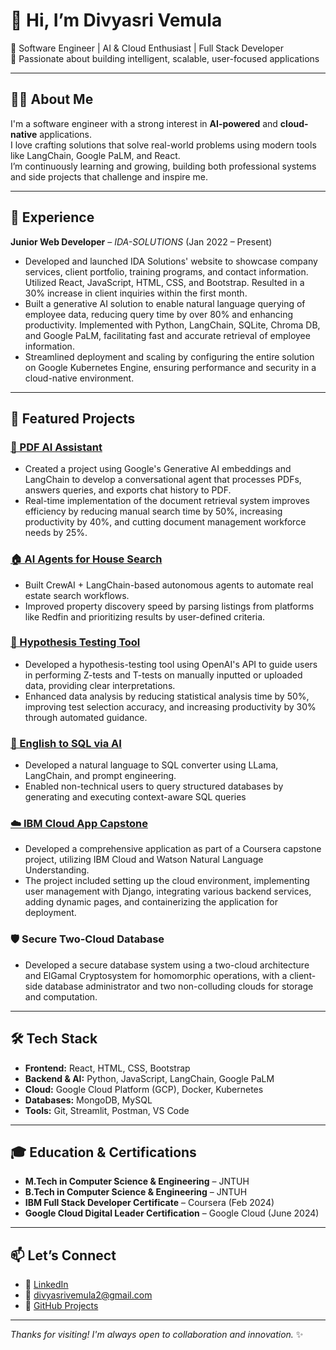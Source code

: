 # 👋 Hi, I’m Divyasri Vemula

🚀 Software Engineer | AI & Cloud Enthusiast | Full Stack Developer  
🎯 Passionate about building intelligent, scalable, user-focused applications

---
## 👩‍💻 About Me

I'm a software engineer with a strong interest in **AI-powered** and **cloud-native** applications.  
I love crafting solutions that solve real-world problems using modern tools like LangChain, Google PaLM, and React.  
I’m continuously learning and growing, building both professional systems and side projects that challenge and inspire me.

---

## 💼 Experience

**Junior Web Developer** – *IDA-SOLUTIONS* (Jan 2022 – Present)  
- Developed and launched IDA Solutions' website to showcase company services, client portfolio, training programs, and contact information. Utilized React, JavaScript, HTML, CSS, and Bootstrap. Resulted in a 30% increase in client inquiries within the first month.
- Built a generative AI solution to enable natural language querying of employee data, reducing query time by over 80% and enhancing productivity. Implemented with Python, LangChain, SQLite, Chroma DB, and Google PaLM, facilitating fast and accurate retrieval of employee information.
- Streamlined deployment and scaling by configuring the entire solution on Google Kubernetes Engine, ensuring performance and security in a cloud-native environment.

---

## 🚀 Featured Projects

### [📄 PDF AI Assistant](https://github.com/Divyasri6/PDF-AI-Assistant)  
-	Created a project using Google's Generative AI embeddings and LangChain to develop a conversational agent that processes PDFs, answers queries, and exports chat history to PDF.
-	Real-time implementation of the document retrieval system improves efficiency by reducing manual search time by 50%, increasing productivity by 40%, and cutting document management workforce needs by 25%.

### [🏠 AI Agents for House Search](https://github.com/Divyasri6/AI_agents_for_-house_search)  
- Built CrewAI + LangChain-based autonomous agents to automate real estate search workflows.
- Improved property discovery speed by parsing listings from platforms like Redfin and prioritizing results by user-defined criteria.

### [🧪 Hypothesis Testing Tool](https://github.com/Divyasri6/Hypothesis-Testing--using-AI)  
- Developed a hypothesis-testing tool using OpenAI's API to guide users in performing Z-tests and T-tests on manually inputted or uploaded data, providing clear interpretations. 
- Enhanced data analysis by reducing statistical analysis time by 50%, improving test selection accuracy, and increasing productivity by 30% through automated guidance.

### [💬 English to SQL via AI](https://github.com/Divyasri6/CONVERTING-ENGLISH-TO-SQL-USING-GENERATIVE-AI-)  
- Developed a natural language to SQL converter using LLama, LangChain, and prompt engineering.
- Enabled non-technical users to query structured databases by generating and executing context-aware SQL queries

### [☁️ IBM Cloud App Capstone](https://github.com/Divyasri6/agfzb-CloudAppDevelopment_Capstone)   
-	Developed a comprehensive application as part of a Coursera capstone project, utilizing IBM Cloud and Watson Natural Language Understanding.
-	 The project included setting up the cloud environment, implementing user management with Django, integrating various backend services, adding dynamic pages, and containerizing the application for deployment.
### 🛡️ Secure Two-Cloud Database
-	Developed a secure database system using a two-cloud architecture and ElGamal Cryptosystem for homomorphic operations, with a client-side database administrator and two non-colluding clouds for storage and computation.
  
---

## 🛠️ Tech Stack

- **Frontend:** React, HTML, CSS, Bootstrap  
- **Backend & AI:** Python, JavaScript, LangChain, Google PaLM  
- **Cloud:** Google Cloud Platform (GCP), Docker, Kubernetes  
- **Databases:** MongoDB, MySQL  
- **Tools:** Git, Streamlit, Postman, VS Code

---

## 🎓 Education & Certifications

- **M.Tech in Computer Science & Engineering** – JNTUH  
- **B.Tech in Computer Science & Engineering** – JNTUH  
- **IBM Full Stack Developer Certificate** – Coursera (Feb 2024)  
- **Google Cloud Digital Leader Certification** – Google Cloud (June 2024)

---

## 📫 Let’s Connect

- 💼 [LinkedIn](https://www.linkedin.com/in/divyasri-vemula-143424103/)  
- 📧 divyasrivemula2@gmail.com  
- 🧠 [GitHub Projects](https://github.com/Divyasri6)

---

_Thanks for visiting! I'm always open to collaboration and innovation._ ✨
